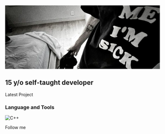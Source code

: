 [![Header](https://github.com/BeanyDio/beanydio/blob/main/header.jpg)](https://t.me/SupernalRB)

## 15 y/o self-taught developer

Latest Project

### Language and Tools
![C++](https://img.shields.io/badge/-C++-004481?style=for-the-badge&logo=c)

Follow me
